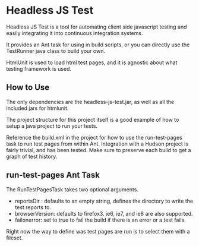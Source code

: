 # Headless JS Test

Headless JS Test is a tool for automating client side javascript testing and easily
integrating it into continuous integration systems.

It provides an Ant task for using in build scripts, or you can directly use the TestRunner
java class to build your own.

HtmlUnit is used to load html test pages, and it is agnostic about what testing framework is
used.

## How to Use

The only dependencies are the headless-js-test.jar, as well as all the included jars for htmlunit.

The project structure for this project itself is a good example of how to setup a java project
to run your tests.

Reference the build.xml in the project for how to use the run-test-pages task to run test pages
from within Ant. Integration with a Hudson project is fairly trivial, and has been tested. Make
sure to preserve each build to get a graph of test history.

## run-test-pages Ant Task

The RunTestPagesTask takes two optional arguments.

* reportsDir : defaults to an empty string, defines the directory to write the test reports to.
* browserVersion: defaults to firefox3. ie6, ie7, and ie8 are also supported.
* failonerror: set to true to fail the build if there is an error or a test fails.

Right now the way to define was test pages are run is to select them with a fileset.
 